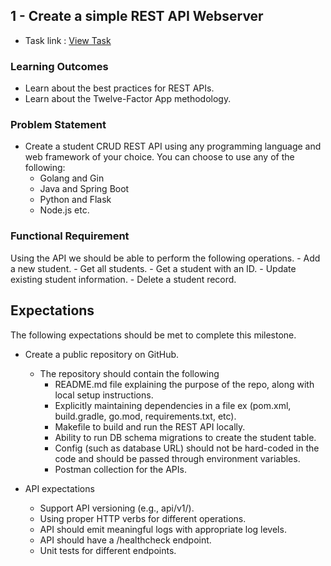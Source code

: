 ## 1 - Create a simple REST API Webserver
- Task link : [View Task](https://playbook.one2n.in/sre-bootcamp/sre-bootcamp-exercises/1-create-a-simple-rest-api)

### Learning Outcomes
- Learn about the best practices for REST APIs.
- Learn about the Twelve-Factor App methodology.

### Problem Statement
- Create a student CRUD REST API using any programming language and web framework of your choice. You can choose to use any of the following:
    - Golang and Gin
    - Java and Spring Boot
    - Python and Flask
    - Node.js etc.

### Functional Requirement
Using the API we should be able to perform the following operations.
    - Add a new student.
    - Get all students.
    - Get a student with an ID.
    - Update existing student information.
    - Delete a student record.

## Expectations
The following expectations should be met to complete this milestone.
- Create a public repository on GitHub.
    - The repository should contain the following
        - README.md file explaining the purpose of the repo, along with local setup instructions.
        - Explicitly maintaining dependencies in a file ex (pom.xml, build.gradle, go.mod, requirements.txt, etc).
        - Makefile to build and run the REST API locally.
        - Ability to run DB schema migrations to create the student table.
        - Config (such as database URL) should not be hard-coded in the code and should be passed through environment variables.
        - Postman collection for the APIs.

- API expectations
    - Support API versioning (e.g., api/v1/<resource>).
    - Using proper HTTP verbs for different operations.
    - API should emit meaningful logs with appropriate log levels.
    - API should have a /healthcheck endpoint.
    - Unit tests for different endpoints.



